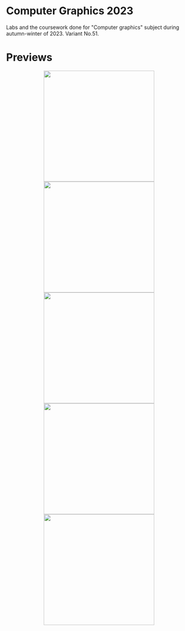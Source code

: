 # Computer Graphics 2023
Labs and the coursework done for "Computer graphics" subject during autumn-winter of 2023.
Variant No.51.

# Previews
<p align="center">
  <img src="https://github.com/TrialByFire37/ComputerGraphics2023/blob/main/previews/1_1.png?raw=true" width="300"/>
  <img src="https://github.com/TrialByFire37/ComputerGraphics2023/blob/main/previews/1_2.png?raw=true" width="300"/><br>
  <img src="https://github.com/TrialByFire37/ComputerGraphics2023/blob/main/previews/2.png?raw=true" width="300"/><br>
  <img src="https://github.com/TrialByFire37/ComputerGraphics2023/blob/main/previews/3.png?raw=true" width="300"/><br>
  <img src="https://github.com/TrialByFire37/ComputerGraphics2023/blob/main/previews/cw.png?raw=true" width="300"/><br>
</p>
